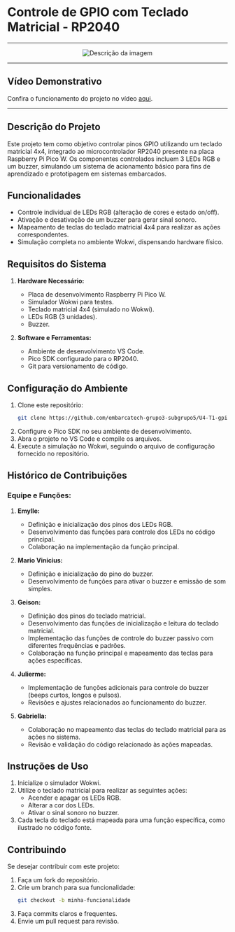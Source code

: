 # Controle de GPIO com Teclado Matricial - RP2040

---

<div align="center">
  <img src="https://github.com/user-attachments/assets/0fa0812b-6e31-411f-875e-13a1661fc317" alt="Descrição da imagem">
</div>

---

## Vídeo Demonstrativo
Confira o funcionamento do projeto no vídeo [aqui](https://github.com/user-attachments/assets/320c4c2b-1179-4c3c-92c5-a69f94e57b3c).

---

## Descrição do Projeto
Este projeto tem como objetivo controlar pinos GPIO utilizando um teclado matricial 4x4, integrado ao microcontrolador RP2040 presente na placa Raspberry Pi Pico W. Os componentes controlados incluem 3 LEDs RGB e um buzzer, simulando um sistema de acionamento básico para fins de aprendizado e prototipagem em sistemas embarcados.

## Funcionalidades
- Controle individual de LEDs RGB (alteração de cores e estado on/off).
- Ativação e desativação de um buzzer para gerar sinal sonoro.
- Mapeamento de teclas do teclado matricial 4x4 para realizar as ações correspondentes.
- Simulação completa no ambiente Wokwi, dispensando hardware físico.

## Requisitos do Sistema
1. **Hardware Necessário:**
   - Placa de desenvolvimento Raspberry Pi Pico W.
   - Simulador Wokwi para testes.
   - Teclado matricial 4x4 (simulado no Wokwi).
   - LEDs RGB (3 unidades).
   - Buzzer.

2. **Software e Ferramentas:**
   - Ambiente de desenvolvimento VS Code.
   - Pico SDK configurado para o RP2040.
   - Git para versionamento de código.

## Configuração do Ambiente
1. Clone este repositório:
   ```bash
   git clone https://github.com/embarcatech-grupo3-subgrupo5/U4-T1-gpio-keypad-control.git
   ```
2. Configure o Pico SDK no seu ambiente de desenvolvimento.
3. Abra o projeto no VS Code e compile os arquivos.
4. Execute a simulação no Wokwi, seguindo o arquivo de configuração fornecido no repositório.

## Histórico de Contribuições
### **Equipe e Funções:**

1. **Emylle:**
   - Definição e inicialização dos pinos dos LEDs RGB.
   - Desenvolvimento das funções para controle dos LEDs no código principal.
   - Colaboração na implementação da função principal.

2. **Mario Vinicius:**
   - Definição e inicialização do pino do buzzer.
   - Desenvolvimento de funções para ativar o buzzer e emissão de som simples.

3. **Geison:**
   - Definição dos pinos do teclado matricial.
   - Desenvolvimento das funções de inicialização e leitura do teclado matricial.
   - Implementação das funções de controle do buzzer passivo com diferentes frequências e padrões.
   - Colaboração na função principal e mapeamento das teclas para ações específicas.

4. **Julierme:**
   - Implementação de funções adicionais para controle do buzzer (beeps curtos, longos e pulsos).
   - Revisões e ajustes relacionados ao funcionamento do buzzer.

5. **Gabriella:**
   - Colaboração no mapeamento das teclas do teclado matricial para as ações no sistema.
   - Revisão e validação do código relacionado às ações mapeadas.

## Instruções de Uso
1. Inicialize o simulador Wokwi.
2. Utilize o teclado matricial para realizar as seguintes ações:
   - Acender e apagar os LEDs RGB.
   - Alterar a cor dos LEDs.
   - Ativar o sinal sonoro no buzzer.
3. Cada tecla do teclado está mapeada para uma função específica, como ilustrado no código fonte.

## Contribuindo
Se desejar contribuir com este projeto:
1. Faça um fork do repositório.
2. Crie um branch para sua funcionalidade:
   ```bash
   git checkout -b minha-funcionalidade
   ```
3. Faça commits claros e frequentes.
4. Envie um pull request para revisão.
